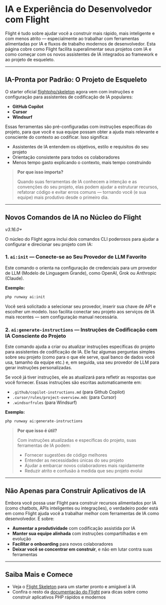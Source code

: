 # IA e Experiência do Desenvolvedor com Flight

Flight é tudo sobre ajudar você a construir mais rápido, mais inteligente e com menos atrito — especialmente ao trabalhar com ferramentas alimentadas por IA e fluxos de trabalho modernos de desenvolvedor. Esta página cobre como Flight facilita superalimentar seus projetos com IA e como começar com os novos assistentes de IA integrados ao framework e ao projeto de esqueleto.

---

## IA-Pronta por Padrão: O Projeto de Esqueleto

O starter oficial [flightphp/skeleton](https://github.com/flightphp/skeleton) agora vem com instruções e configuração para assistentes de codificação de IA populares:

- **GitHub Copilot**
- **Cursor**
- **Windsurf**

Essas ferramentas são pré-configuradas com instruções específicas do projeto, para que você e sua equipe possam obter a ajuda mais relevante e consciente do contexto ao codificar. Isso significa:

- Assistentes de IA entendem os objetivos, estilo e requisitos do seu projeto
- Orientação consistente para todos os colaboradores
- Menos tempo gasto explicando o contexto, mais tempo construindo

> **Por que isso importa?**
>
> Quando suas ferramentas de IA conhecem a intenção e as convenções do seu projeto, elas podem ajudar a estruturar recursos, refatorar código e evitar erros comuns — tornando você (e sua equipe) mais produtivo desde o primeiro dia.

---

## Novos Comandos de IA no Núcleo do Flight

_v3.16.0+_

O núcleo do Flight agora inclui dois comandos CLI poderosos para ajudar a configurar e direcionar seu projeto com IA:

### 1. `ai:init` — Conecte-se ao Seu Provedor de LLM Favorito

Este comando o orienta na configuração de credenciais para um provedor de LLM (Modelo de Linguagem Grande), como OpenAI, Grok ou Anthropic (Claude).

**Exemplo:**
```bash
php runway ai:init
```
Você será solicitado a selecionar seu provedor, inserir sua chave de API e escolher um modelo. Isso facilita conectar seu projeto aos serviços de IA mais recentes — sem configuração manual necessária.

### 2. `ai:generate-instructions` — Instruções de Codificação com IA Consciente do Projeto

Este comando ajuda a criar ou atualizar instruções específicas do projeto para assistentes de codificação de IA. Ele faz algumas perguntas simples sobre seu projeto (como para o que ele serve, qual banco de dados você usa, tamanho da equipe etc.) e, em seguida, usa seu provedor de LLM para gerar instruções personalizadas.

Se você já tiver instruções, ele as atualizará para refletir as respostas que você fornecer. Essas instruções são escritas automaticamente em:
- `.github/copilot-instructions.md` (para Github Copilot)
- `.cursor/rules/project-overview.mdc` (para Cursor)
- `.windsurfrules` (para Windsurf)

**Exemplo:**
```bash
php runway ai:generate-instructions
```

> **Por que isso é útil?**
>
> Com instruções atualizadas e específicas do projeto, suas ferramentas de IA podem:
> - Fornecer sugestões de código melhores
> - Entender as necessidades únicas do seu projeto
> - Ajudar a embarcar novos colaboradores mais rapidamente
> - Reduzir atrito e confusão à medida que seu projeto evolui

---

## Não Apenas para Construir Aplicativos de IA

Embora você possa usar Flight para construir recursos alimentados por IA (como chatbots, APIs inteligentes ou integrações), o verdadeiro poder está em como Flight ajuda você a trabalhar melhor com ferramentas de IA como desenvolvedor. É sobre:

- **Aumentar a produtividade** com codificação assistida por IA
- **Manter sua equipe alinhada** com instruções compartilhadas e em evolução
- **Facilitar o onboarding** para novos colaboradores
- **Deixar você se concentrar em construir**, e não em lutar contra suas ferramentas

---

## Saiba Mais e Comece

- Veja o [Flight Skeleton](https://github.com/flightphp/skeleton) para um starter pronto e amigável à IA
- Confira o resto da [documentação do Flight](/learn) para dicas sobre como construir aplicativos PHP rápidos e modernos